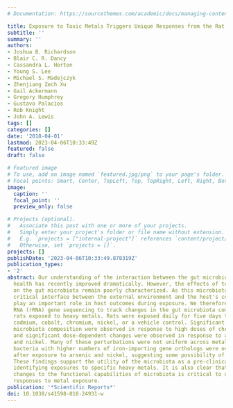 ```yaml
---
# Documentation: https://sourcethemes.com/academic/docs/managing-content/

title: Exposure to Toxic Metals Triggers Unique Responses from the Rat Gut Microbiota
subtitle: ''
summary: ''
authors:
- Joshua B. Richardson
- Blair C. R. Dancy
- Cassandra L. Horton
- Young S. Lee
- Michael S. Madejczyk
- Zhenjiang Zech Xu
- Gail Ackermann
- Gregory Humphrey
- Gustavo Palacios
- Rob Knight
- John A. Lewis
tags: []
categories: []
date: '2018-04-01'
lastmod: 2023-04-06T10:33:49Z
featured: false
draft: false

# Featured image
# To use, add an image named `featured.jpg/png` to your page's folder.
# Focal points: Smart, Center, TopLeft, Top, TopRight, Left, Right, BottomLeft, Bottom, BottomRight.
image:
  caption: ''
  focal_point: ''
  preview_only: false

# Projects (optional).
#   Associate this post with one or more of your projects.
#   Simply enter your project's folder or file name without extension.
#   E.g. `projects = ["internal-project"]` references `content/project/deep-learning/index.md`.
#   Otherwise, set `projects = []`.
projects: []
publishDate: '2023-04-06T10:33:49.878319Z'
publication_types:
- '2'
abstract: Our understanding of the interaction between the gut microbiota and host
  health has recently improved dramatically. However, the effects of toxic metal exposure
  on the gut microbiota remain poorly characterized. As this microbiota creates a
  critical interface between the external environment and the host's cells, it may
  play an important role in host outcomes during exposure. We therefore used 16S ribosomal
  RNA (rRNA) gene sequencing to track changes in the gut microbiota composition of
  rats exposed to heavy metals. Rats were exposed daily for five days to arsenic,
  cadmium, cobalt, chromium, nickel, or a vehicle control. Significant changes to
  microbiota composition were observed in response to high doses of chromium and cobalt,
  and significant dose-dependent changes were observed in response to arsenic, cadmium
  and nickel. Many of these perturbations were not uniform across metals. However,
  bacteria with higher numbers of iron-importing gene orthologs were overly represented
  after exposure to arsenic and nickel, suggesting some possibility of a shared response.
  These findings support the utility of the microbiota as a pre-clinical tool for
  identifying exposures to specific heavy metals. It is also clear that characterizing
  changes to the functional capabilities of microbiota is critical to understanding
  responses to metal exposure.
publication: '*Scientific Reports*'
doi: 10.1038/s41598-018-24931-w
---
```

